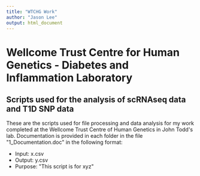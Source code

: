```yaml
---
title: "WTCHG Work"
author: "Jason Lee"
output: html_document
---
```


# Wellcome Trust Centre for Human Genetics - Diabetes and Inflammation Laboratory

## Scripts used for the analysis of scRNAseq data and T1D SNP data

These are the scripts used for file processing and data analysis for my work completed at the Wellcome Trust Centre of Human Genetics in John Todd's lab. Documentation is provided in each folder in the file "1_Documentation.doc" in the following format:
+ Input: x.csv
+ Output: y.csv
+ Purpose: "This script is for xyz"